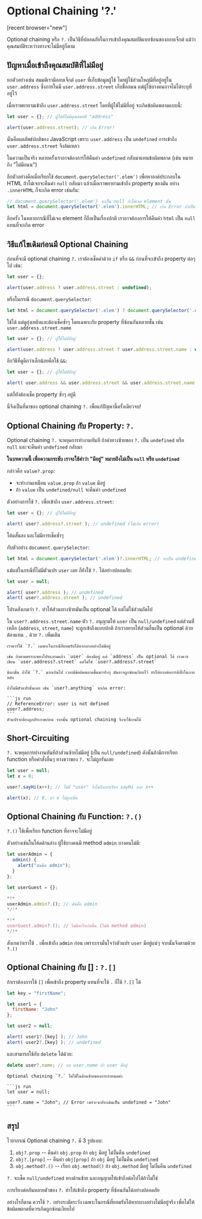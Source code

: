 # Optional Chaining '?.'

[recent browser="new"]

Optional chaining หรือ `?.` เป็นวิธีที่ปลอดภัยในการเข้าถึงคุณสมบัติแบบซ้อนของออบเจ็กต์ แม้ว่าคุณสมบัติระหว่างทางจะไม่มีอยู่ก็ตาม

## ปัญหาเมื่อเข้าถึงคุณสมบัติที่ไม่มีอยู่

ยกตัวอย่างเช่น สมมติเรามีออบเจ็กต์ `user` ที่เก็บข้อมูลผู้ใช้ โดยผู้ใช้ส่วนใหญ่มีที่อยู่อยู่ใน `user.address` ซึ่งภายในมี `user.address.street` เก็บชื่อถนน แต่ผู้ใช้บางคนอาจไม่ได้ระบุที่อยู่ไว้

เมื่อเราพยายามเข้าถึง `user.address.street` โดยที่ผู้ใช้ไม่มีที่อยู่ จะเกิดข้อผิดพลาดแบบนี้:

```js run
let user = {}; // ผู้ใช้ที่ไม่มีคุณสมบัติ "address"

alert(user.address.street); // เกิด Error!
```

นั่นคือผลลัพธ์ปกติของ JavaScript เพราะ `user.address` เป็น `undefined` การเข้าถึง `user.address.street` จึงล้มเหลว

ในความเป็นจริง หลายครั้งเราอาจต้องการให้คืนค่า `undefined` กลับมาแทนข้อผิดพลาด (เช่น หมายถึง "ไม่มีถนน") 

อีกตัวอย่างคือเมื่อเรียกใช้ `document.querySelector('.elem')` เพื่อหาองค์ประกอบใน HTML ถ้าไม่เจอจะคืนค่า `null` กลับมา แล้วเมื่อเราพยายามเข้าถึง property ของมัน อย่าง `.innerHTML` ก็จะเกิด error เช่นกัน:

```js run
// document.querySelector('.elem') จะเป็น null ถ้าไม่เจอ element นั้น
let html = document.querySelector('.elem').innerHTML; // เกิด Error ถ้าเป็น null 
```

อีกครั้ง ในหลายกรณีที่ไม่เจอ element ก็ถือเป็นเรื่องปกติ เราอาจต้องการให้คืนค่า `html` เป็น `null` แทนที่จะเกิด error

## วิธีแก้ไขเดิมก่อนมี Optional Chaining

ก่อนที่จะมี optional chaining `?.` เราต้องเช็คค่าด้วย `if` หรือ `&&` ก่อนที่จะเข้าถึง property ต่อๆ ไป เช่น:

```js
let user = {};

alert(user.address ? user.address.street : undefined);
```

หรือในกรณี `document.querySelector`:

```js run
let html = document.querySelector('.elem') ? document.querySelector('.elem').innerHTML : null;
```

ใช้ได้ แต่ดูยุ่งเหยิงและต้องเช็คซ้ำๆ โดยเฉพาะกับ property ที่ซ้อนกันหลายชั้น เช่น `user.address.street.name`

```js
let user = {}; // ผู้ใช้ไม่มีที่อยู่

alert(user.address ? user.address.street ? user.address.street.name : null : null);
```

อีกวิธีที่ดูดีกว่าเล็กน้อยคือใช้ `&&`:

```js run
let user = {}; // ผู้ใช้ไม่มีที่อยู่

alert( user.address && user.address.street && user.address.street.name ); // undefined (ไม่เกิด error)
```

แต่ก็ยังต้องเช็ค property ซ้ำๆ อยู่ดี

นี่จึงเป็นที่มาของ optional chaining `?.` เพื่อแก้ปัญหานี้ครั้งเดียวจบ!

## Optional Chaining กับ Property: `?.`

Optional chaining `?.` จะหยุดการทำงานทันที ถ้าค่าทางซ้ายของ `?.` เป็น `undefined` หรือ `null` และจะคืนค่า `undefined` กลับมา

**ในบทความนี้ เพื่อความกระชับ เราจะใช้คำว่า "มีอยู่" หมายถึงไม่เป็น `null` หรือ `undefined`**

กล่าวคือ `value?.prop`:
- จะทำงานเหมือน `value.prop` ถ้า `value` มีอยู่
- ถ้า `value` เป็น `undefined/null` จะคืนค่า `undefined`

ตัวอย่างการใช้ `?.` เพื่อเข้าถึง `user.address.street`:

```js run
let user = {}; // ผู้ใช้ไม่มีที่อยู่

alert( user?.address?.street ); // undefined (ไม่เกิด error)
```

โค้ดสั้นลง และไม่มีการเช็คซ้ำๆ

กับตัวอย่าง `document.querySelector`:

```js run
let html = document.querySelector('.elem')?.innerHTML; // จะเป็น undefined ถ้าไม่เจอ element
```

แม้แต่ในกรณีที่ไม่มีตัวแปร `user` เลย ก็ยังใช้ `?.` ได้อย่างปลอดภัย:

```js run
let user = null;

alert( user?.address ); // undefined
alert( user?.address.street ); // undefined
```

โปรดสังเกตว่า `?.` ทำให้ส่วนทางซ้ายมันเป็น optional ได้ แต่ไม่ใช่ส่วนถัดไป

ใน `user?.address.street.name` ตัว `?.` อนุญาตให้ `user` เป็น `null/undefined` แต่ส่วนที่เหลือ (`address`, `street`, `name`) จะถูกเข้าถึงแบบปกติ ถ้าเราอยากให้ส่วนอื่นเป็น optional ด้วย ต้องแทน `.` ด้วย `?.` เพิ่มเติม

```warn header="ใช้ ?. อย่างพอดี"
เราควรใช้ `?.` เฉพาะในกรณีที่ยอมรับได้หากบางอย่างไม่มีอยู่

เช่น ถ้าตามตรรกะของโปรแกรมแล้ว `user` ต้องมีอยู่ แต่ `address` เป็น optional ได้ เราควรเขียน `user.address?.street` แต่ไม่ใช่ `user?.address?.street`

มิฉะนั้น ถ้าใช้ `?.` มากเกินไป เวลามีข้อผิดพลาดขึ้นมาจริงๆ มันอาจถูกซ่อนเงียบไว้ ทำให้ยากต่อการดีบั๊กในภายหลัง
```

````warn header="ตัวแปรทางซ้ายของ ?. ต้องถูกประกาศก่อน"
ถ้าไม่มีตัวแปรนั้นเลย เช่น `user?.anything` จะเกิด error:

```js run
// ReferenceError: user is not defined
user?.address;
```
ตัวแปรจะต้องถูกประกาศก่อน จากนั้น optional chaining จึงจะใช้งานได้
````

## Short-Circuiting

`?.` จะหยุดการทำงานทันทีถ้าส่วนซ้ายไม่มีอยู่ (เป็น `null/undefined`) ดังนั้นถ้ามีการเรียก function หรือคำสั่งอื่นๆ ทางขวาของ `?.` จะไม่ถูกรันเลย

```js run
let user = null;
let x = 0;

user?.sayHi(x++); // ไม่มี "user" จึงไม่ถึงการเรียก sayHi และ x++

alert(x); // 0, ค่า x ไม่ถูกเพิ่ม
```

## Optional Chaining กับ Function: `?.()`  

`?.()` ใช้เพื่อเรียก function ที่อาจจะไม่มีอยู่

ตัวอย่างเช่นในโค้ดด้านล่าง ผู้ใช้บางคนมี method `admin` บางคนไม่มี:

```js run
let userAdmin = {
  admin() {
    alert("ฉันคือ admin");
  }
};

let userGuest = {};

*!*
userAdmin.admin?.(); // ฉันคือ admin
*/!*

*!*  
userGuest.admin?.(); // ไม่มีอะไรเกิดขึ้น (ไม่มี method admin)
*/!*
```

สังเกตว่าเราใช้ `.` เพื่อเข้าถึง `admin` ก่อน เพราะเรามั่นใจว่าตัวแปร `user` มีอยู่แน่ๆ จากนั้นจึงตามด้วย `?.()`

## Optional Chaining กับ [] : `?.[]`

ถ้าเราต้องการใช้ `[]` เพื่อเข้าถึง property แทนที่จะใช้ `.` ก็ใช้ `?.[]` ได้

```js run
let key = "firstName";

let user1 = {
  firstName: "John"
};

let user2 = null;

alert( user1?.[key] ); // John
alert( user2?.[key] ); // undefined
```

และสามารถใช้กับ `delete` ได้ด้วย:

```js run
delete user?.name; // ลบ user.name ถ้า user มีอยู่
```

````warn header="ใช้ ?. ได้แค่อ่านและลบ ไม่ใช่การเขียน"
Optional chaining `?.` ไม่ใช้ในด้านซ้ายของการกำหนดค่า

```js run
let user = null;

user?.name = "John"; // Error เพราะจะประเมินเป็น undefined = "John"
```
````

## สรุป

ไวยากรณ์ Optional chaining `?.` มี 3 รูปแบบ:

1. `obj?.prop` -- คืนค่า `obj.prop` ถ้า `obj` มีอยู่ ไม่งั้นคืน `undefined`
2. `obj?.[prop]` -- คืนค่า `obj[prop]` ถ้า `obj` มีอยู่ ไม่งั้นคืน `undefined` 
3. `obj.method?.()` -- เรียก `obj.method()` ถ้า `obj.method` มีอยู่ ไม่งั้นคืน `undefined`

`?.` จะเช็ค `null/undefined` ทางด้านซ้าย และอนุญาตให้เข้าถึงต่อไปได้ถ้าไม่ใช่

การเรียงต่อกันหลายตัวของ `?.` ทำให้เข้าถึง property ที่ซ้อนกันได้อย่างปลอดภัย

อย่างไรก็ตาม ควรใช้ `?.` อย่างระมัดระวัง เฉพาะในกรณีที่ยอมรับได้หากบางอย่างไม่มีอยู่จริง เพื่อไม่ให้ข้อผิดพลาดที่ควรเกิดถูกซ่อนเงียบไป